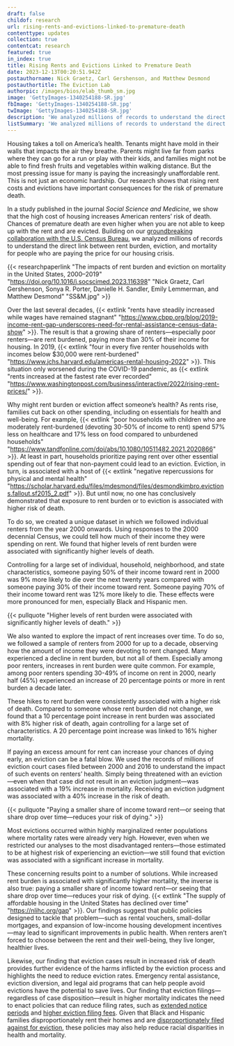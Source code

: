 ```yaml
---
draft: false
childof: research
url: rising-rents-and-evictions-linked-to-premature-death
contenttype: updates
collection: true
contentcat: research
featured: true
in_index: true
title: Rising Rents and Evictions Linked to Premature Death
date: 2023-12-13T00:20:51.942Z
postauthorname: Nick Graetz, Carl Gershenson, and Matthew Desmond
postauthortitle: The Eviction Lab
authorpic: /images/bios/elab_thumb_sm.jpg
image: 'GettyImages-1340254188-SR.jpg'
fbImage: 'GettyImages-1340254188-SR.jpg'
twImage: 'GettyImages-1340254188-SR.jpg'
description: 'We analyzed millions of records to understand the direct link between rent burden, eviction, and mortality. Our research shows that rising rent costs and evictions have important consequences for the risk of premature death.'
listSummary: 'We analyzed millions of records to understand the direct link between rent burden, eviction, and mortality. Our research shows that rising rent costs and evictions have important consequences for the risk of premature death.'
---
```


<span class="dropcap green">H</span>ousing takes a toll on America’s health. Tenants might have mold in their walls that impacts the air they breathe. Parents might live far from parks where they can go for a run or play with their kids, and families might not be able to find fresh fruits and vegetables within walking distance. But the most pressing issue for many is paying the increasingly unaffordable rent. This is not just an economic hardship. Our research shows that rising rent costs and evictions have important consequences for the risk of premature death.

In a study published in the journal _Social Science and Medicine_, we show that the high cost of housing increases American renters’ risk of death. Chances of premature death are even higher when you are not able to keep up with the rent and are evicted. Building on our [groundbreaking collaboration with the U.S. Census Bureau](https://evictionlab.org/who-is-evicted-in-america/), we analyzed millions of records to understand the direct link between rent burden, eviction, and mortality for people who are paying the price for our housing crisis.


{{< researchpaperlink "The impacts of rent burden and eviction on mortality in the United States, 2000–2019" "https://doi.org/10.1016/j.socscimed.2023.116398" "Nick Graetz, Carl Gershenson, Sonya R. Porter, Danielle H. Sandler, Emily Lemmerman, and Matthew Desmond" "SS&M.jpg" >}}

Over the last several decades, {{< extlink "rents have steadily increased while wages have remained stagnant" "https://www.cbpp.org/blog/2019-income-rent-gap-underscores-need-for-rental-assistance-census-data-show" >}}. The result is that a growing share of renters—especially poor renters—are rent burdened, paying more than 30% of their income for housing. In 2019, {{< extlink "four in every five renter households with incomes below $30,000 were rent-burdened" "https://www.jchs.harvard.edu/americas-rental-housing-2022" >}}. This situation only worsened during the COVID-19 pandemic, as {{< extlink "rents increased at the fastest rate ever recorded" "https://www.washingtonpost.com/business/interactive/2022/rising-rent-prices/" >}}. 

Why might rent burden or eviction affect someone’s health? As rents rise, families cut back on other spending, including on essentials for health and well-being. For example, {{< extlink "poor households with children who are moderately rent-burdened (devoting 30-50% of income to rent) spend 57% less on healthcare and 17% less on food compared to unburdened households" "https://www.tandfonline.com/doi/abs/10.1080/10511482.2021.2020866" >}}. At least in part, households prioritize paying rent over other essential spending out of fear that non-payment could lead to an eviction. Eviction, in turn, is associated with a host of {{< extlink "negative repercussions for physical and mental health" "https://scholar.harvard.edu/files/mdesmond/files/desmondkimbro.evictions.fallout.sf2015_2.pdf" >}}. But until now, no one has conclusively demonstrated that exposure to rent burden or to eviction is associated with higher risk of death. 

To do so, we created a unique dataset in which we followed individual renters from the year 2000 onwards. Using responses to the 2000 decennial Census, we could tell how much of their income they were spending on rent. We found that higher levels of rent burden were associated with significantly higher levels of death. 

Controlling for a large set of individual, household, neighborhood, and state characteristics, someone paying 50% of their income toward rent in 2000 was 9% more likely to die over the next twenty years compared with someone paying 30% of their income toward rent. Someone paying 70% of their income toward rent was 12% more likely to die. These effects were more pronounced for men, especially Black and Hispanic men. 

{{< pullquote "Higher levels of rent burden were associated with significantly higher levels of death." >}}

We also wanted to explore the impact of rent increases over time. To do so, we followed a sample of renters from 2000 for up to a decade, observing how the amount of income they were devoting to rent changed. Many experienced a decline in rent burden, but not all of them. Especially among poor renters, increases in rent burden were quite common. For example, among poor renters spending 30-49% of income on rent in 2000, nearly half (45%) experienced an increase of 20 percentage points or more in rent burden a decade later.

These hikes to rent burden were consistently associated with a higher risk of death. Compared to someone whose rent burden did not change, we found that a 10 percentage point increase in rent burden was associated with 8% higher risk of death, again controlling for a large set of characteristics. A 20 percentage point increase was linked to 16% higher mortality. 

If paying an excess amount for rent can increase your chances of dying early, an eviction can be a fatal blow. We used the records of millions of eviction court cases filed between 2000 and 2016 to understand the impact of such events on renters’ health. Simply being threatened with an eviction—even when that case did not result in an eviction judgment—was associated with a 19% increase in mortality. Receiving an eviction judgment was associated with a 40% increase in the risk of death. 

{{< pullquote "Paying a smaller share of income toward rent—or seeing that share drop over time—reduces your risk of dying." >}}

Most evictions occurred within highly marginalized renter populations where mortality rates were already very high. However, even when we restricted our analyses to the most disadvantaged renters—those estimated to be at highest risk of experiencing an eviction—we still found that eviction was associated with a significant increase in mortality.

These concerning results point to a number of solutions. While increased rent burden is associated with significantly higher mortality, the inverse is also true: paying a smaller share of income toward rent—or seeing that share drop over time—reduces your risk of dying. {{< extlink "The supply of affordable housing in the United States has declined over time" "https://nlihc.org/gap" >}}. Our findings suggest that public policies designed to tackle that problem—such as rental vouchers, small-dollar mortgages, and expansion of low-income housing development incentives—may lead to significant improvements in public health. When renters aren’t forced to choose between the rent and their well-being, they live longer, healthier lives. 

Likewise, our finding that eviction cases result in increased risk of death provides further evidence of the harms inflicted by the eviction process and highlights the need to reduce eviction rates. Emergency rental assistance, eviction diversion, and legal aid programs that can help people avoid evictions have the potential to save lives. Our finding that eviction filings—regardless of case disposition—result in higher mortality indicates the need to enact policies that can reduce filing rates, such as [extended notice periods](https://evictionlab.org/new-eviction-data-2022/) and [higher eviction filing fees](https://evictionlab.org/tenants-pay-for-cheap-evictions/). Given that Black and Hispanic families disproportionately rent their homes and are [disproportionately filed against for eviction](https://evictionlab.org/who-is-evicted-in-america/), these policies may also help reduce racial disparities in health and mortality.
